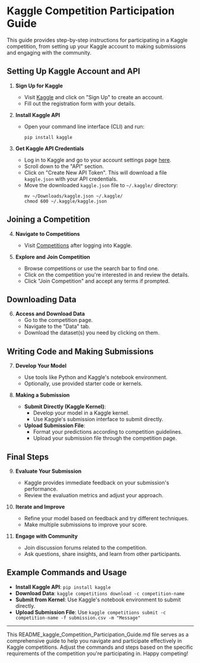 # Kaggle Competition Participation Guide

This guide provides step-by-step instructions for participating in a Kaggle competition, from setting up your Kaggle account to making submissions and engaging with the community.

## Setting Up Kaggle Account and API

1. **Sign Up for Kaggle**
   - Visit [Kaggle](https://www.kaggle.com/) and click on "Sign Up" to create an account.
   - Fill out the registration form with your details.

2. **Install Kaggle API**
   - Open your command line interface (CLI) and run:
     ```
     pip install kaggle
     ```

3. **Get Kaggle API Credentials**
   - Log in to Kaggle and go to your account settings page [here](https://www.kaggle.com/account).
   - Scroll down to the "API" section.
   - Click on "Create New API Token". This will download a file `kaggle.json` with your API credentials.
   - Move the downloaded `kaggle.json` file to `~/.kaggle/` directory:
     ```
     mv ~/Downloads/kaggle.json ~/.kaggle/
     chmod 600 ~/.kaggle/kaggle.json
     ```

## Joining a Competition

4. **Navigate to Competitions**
   - Visit [Competitions](https://www.kaggle.com/competitions) after logging into Kaggle.

5. **Explore and Join Competition**
   - Browse competitions or use the search bar to find one.
   - Click on the competition you're interested in and review the details.
   - Click "Join Competition" and accept any terms if prompted.

## Downloading Data

6. **Access and Download Data**
   - Go to the competition page.
   - Navigate to the "Data" tab.
   - Download the dataset(s) you need by clicking on them.

## Writing Code and Making Submissions

7. **Develop Your Model**
   - Use tools like Python and Kaggle's notebook environment.
   - Optionally, use provided starter code or kernels.

8. **Making a Submission**
   - **Submit Directly (Kaggle Kernel)**:
     - Develop your model in a Kaggle kernel.
     - Use Kaggle's submission interface to submit directly.
   - **Upload Submission File**:
     - Format your predictions according to competition guidelines.
     - Upload your submission file through the competition page.

## Final Steps

9. **Evaluate Your Submission**
   - Kaggle provides immediate feedback on your submission's performance.
   - Review the evaluation metrics and adjust your approach.

10. **Iterate and Improve**
    - Refine your model based on feedback and try different techniques.
    - Make multiple submissions to improve your score.

11. **Engage with Community**
    - Join discussion forums related to the competition.
    - Ask questions, share insights, and learn from other participants.

## Example Commands and Usage

- **Install Kaggle API**: `pip install kaggle`
- **Download Data**: `kaggle competitions download -c competition-name`
- **Submit from Kernel**: Use Kaggle's notebook environment to submit directly.
- **Upload Submission File**: Use `kaggle competitions submit -c competition-name -f submission.csv -m "Message"`

---

This README_kaggle_Competition_Participation_Guide.md file serves as a comprehensive guide to help you navigate and participate effectively in Kaggle competitions. Adjust the commands and steps based on the specific requirements of the competition you're participating in. Happy competing!

